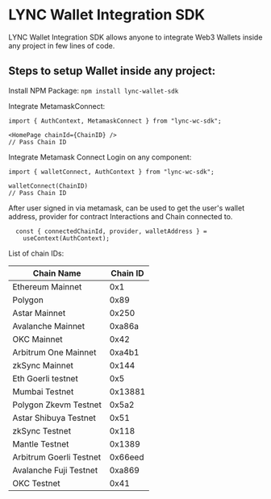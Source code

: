 # LYNC Wallet Integration SDK
LYNC Wallet Integration SDK allows anyone to integrate Web3 Wallets inside any project in few lines of code.

## Steps to setup Wallet inside any project:

Install NPM Package: `npm install lync-wallet-sdk`

Integrate MetamaskConnect:

```
import { AuthContext, MetamaskConnect } from "lync-wc-sdk";

<HomePage chainId={ChainID} />
// Pass Chain ID

```
Integrate Metamask Connect Login on any component:
```
import { walletConnect, AuthContext } from "lync-wc-sdk";

walletConnect(ChainID) 
// Pass Chain ID
```

After user signed in via metamask, can be used to get the user's wallet address, provider for contract Interactions and Chain connected to.

```
  const { connectedChainId, provider, walletAddress } =
    useContext(AuthContext);
```

List of chain IDs:

| **Chain Name**| **Chain ID** |
|----------|-----|
| Ethereum Mainnet | 0x1  |
| Polygon    | 0x89  |
| Astar Mainnet  | 0x250  |
| Avalanche Mainnet | 0xa86a  |
| OKC Mainnet | 0x42  |
| Arbitrum One Mainnet | 0xa4b1  |
| zkSync Mainnet | 0x144  |
| Eth Goerli testnet | 0x5  |
| Mumbai Testnet | 0x13881  |
| Polygon Zkevm Testnet | 0x5a2  |
| Astar Shibuya Testnet | 0x51  |
| zkSync Testnet | 0x118  |
| Mantle Testnet | 0x1389  |
| Arbitrum Goerli Testnet | 0x66eed  |
| Avalanche Fuji Testnet | 0xa869  |
| OKC Testnet | 0x41  |
